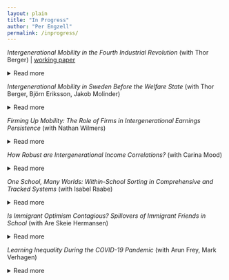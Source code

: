 ```yaml
---
layout: plain
title: "In Progress"
author: "Per Engzell"
permalink: /inprogress/
---
```


*Intergenerational Mobility in the Fourth Industrial Revolution* (with Thor Berger) 
| [working paper](https://osf.io/preprints/socarxiv/zcax3/)
<details>
<summary>Read more</summary>
The maturation of industrial society has long been seen as an engine of occupational upgrading and opportunity. Following the rise of the factory, the assembly line, and the office computer, some claim that we are now entering a fourth industrial revolution where autonomous systems are transforming the nature of work. What are the consequences of this transformation for intergenerational income mobility? Examining variation across 722 U.S. labor markets, we find that intergenerational persistence is higher in areas heavily exposed to industrial automation. These effects are rooted in childhood experiences and concentrated among men from disadvantaged homes. Unequal labor relations appear to exacerbate the association, while affordable access to college ameliorates it. The received view of industrial change as an engine of mobility should be revised to consider the institutional context of automation.
</details>

*Intergenerational Mobility in Sweden Before the Welfare State* (with Thor Berger, Björn Eriksson, Jakob Molinder)
<details>
<summary>Read more</summary>
We use historical census data to show that Sweden exhibited high levels of intergenerational occupational mobility several decades before the rise of the welfare state. Mobility rates were higher than in other 19th- and 20th-century European countries, closer to those observed in the highly mobile 19th-century United States. We leverage mobility variation across Swedish municipalities to shed light on potential determinants: economic growth and migration are positively correlated with mobility, consistent with the patterns observed across countries.
</details>

*Firming Up Mobility: The Role of Firms in Intergenerational Earnings Persistence* (with Nathan Wilmers)
<details>
<summary>Read more</summary>
 Social scientists have long sought to understand how economic advantage is transmitted from parent to child. Most research on intergenerational persistence of earnings has focused on the transmission of individual traits like human capital. Yet earnings are a function not only of individual worker characteristics, but also of which workers successfully match with high-paying firms. We use Swedish administrative data to decompose the intergenerational earnings correlation into fixed effects attributable to firms and individual workers. Our analysis reveals that a large part of the intergenerational resemblance in earnings is explained by parents in high-earning firms passing on a similar labor market advantage to their children. Unlike the traditional earnings correlation, this firm-based earnings gap opens up at an early age and is largely constant throughout children's careers.
</details>

*How Robust are Intergenerational Income Correlations?* (with Carina Mood)
<details>
<summary>Read more</summary>
Recent work highlights how "researcher degrees of freedom" – undisclosed flexibility in research design – can give rise to varying results. The study of income mobility is no exception, with decisions ranging over income concept, unit of observation, functional form, treatment of outliers, etc. Using Swedish data on the population of children born 1958–1972, we exhaust a model space of several hundred thousands specifications to answer three questions. What is the range of reasonable estimates? Which specification fits data best? How sensitive are estimated trends? Linear correlations fit better than rank correlations, while log-log correlations (and hence, elasticities) fit poorly and behave erratically over time. Even with more robust measures of association, different income definitions follow opposing trends: increasing persistence in family income and women's earnings, flat or decreasing in men's earnings.
</details>

*One School, Many Worlds: Within-School Sorting in Comprehensive and Tracked Systems* (with Isabel Raabe)
<details>
<summary>Read more</summary>
Why do inequalities in learning persist, even in relatively egalitarian school systems? We examine within-school ability sorting with classroom data on friendship networks in 480 European secondary schools. We contrast comprehensive (England, Sweden) and tracked systems (Germany, Netherlands) and ask how they shape sorting at the level of a) schools, b) classrooms, and c) friendships. Between-school variance in test scores is lower in comprehensive systems. However, this is counterbalanced by greater sorting within schools: between classrooms and, especially, friendship networks. Still, comprehensive schools create more equal environments for two reasons. First, the difference in sorting between schools is larger than that in sorting within schools. Second, the latter is less related to social and ethnic background. These findings help explain both why comprehensive schools equalize outcomes, and how substantial inequality can nevertheless remain. </details>

*Is Immigrant Optimism Contagious? Spillovers of Immigrant Friends in School* (with Are Skeie Hermansen)
<details>
<summary>Read more</summary>
Is academic achievement affected by the presence of immigrant peers? Previous work mostly suggests no but, we argue, has been misguided on two accounts. First, it focused on aggregate social settings such as schools, while social interactions unfold in more intimate settings. Secondly, it assumed that immigrant peers would harm performance, ignoring their often high aspirations. We use a combination of administrative and sociometric network data from Sweden, and develop methods that let us estimate causal effects of immigrant peers at the level of (i) schools, (ii) classrooms, and (iii) friendship networks. We find little influence at the aggregate level but a strong and positive impact of immigrant peers in the same classroom and of immigrant friends. Existing studies may have mistaken both the sign and the magnitude of immigrant influence.
</details>

*Learning Inequality During the COVID-19 Pandemic* (with Arun Frey, Mark Verhagen)
<details>
<summary>Read more</summary>
School closures during the COVID-19 pandemic have led to significant losses in instruction time for students, and concerns about increased inequality in learning. So far, data to study this question have been limited. In this paper, we evaluate the effect of the pandemic on learning progress in the Netherlands, where schools were forced to close for 8 weeks. We examine student progress at the end of primary school and leverage data from several years prior to the pandemic to implement a differences-in-differences design. Our results reveal a significant drop in standardized test scores, of about 2 percentile points. These losses are up to twice as large among students from low-educated homes. We find little evidence that the effect of school closures differs by student gender or prior performance. These results confirm worries about the uneven toll of the COVID-19 pandemic on children and families.
</details>
